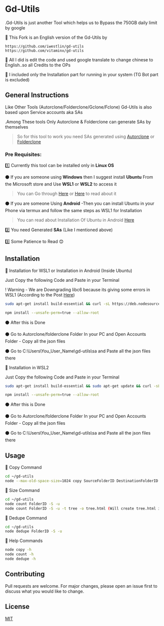 # Gd-Utils

.Gd-Utils is just another Tool which helps us to Bypass the 750GB daily limit by google

🌟 This Fork is an English version of the Gd-Utils by 

    https://github.com/iwestlin/gd-utils
    https://github.com/vitaminx/gd-utils
🌟 All I did is edit the code and used google translate to change chinese to English..so all Credits to the OPs

🌟 I included only the Installation part for running in your system (TG Bot part is excluded)
## General Instructions
Like Other Tools (Autorclone/Folderclone/Gclone/Fclone)  Gd-Utils is also based upon Service accounts aka SAs

.Among These tools Only Autorclone & Folderclone can generate SAs by themselves
>So for this tool to work you need SAs generated using [Autorclone](https://github.com/xyou365/AutoRclone) or [Folderclone](https://github.com/Spazzlo/folderclone)
### Pre Requisites:

1️⃣ Currently this tool can be installed only in **Linux OS**

⚫ If you are someone using **Windows** then I suggest install **Ubuntu** From the Microsoft store and Use **WSL1** or **WSL2** to access it 
>You can Go through [Here](https://ubuntu.com/wsl) or [Here](https://docs.microsoft.com/en-us/windows/wsl/install-win10) to read about it

⚫ If you are someone Using **Android** -Then you can install Ubuntu in your Phone via termux and follow the same steps as WSL1 for Installation
>You can read about Installation Of Ubuntu in Android [Here](https://github.com/AndronixApp/AndronixOrigin)

2️⃣ You need Generated **SAs** (Like I mentioned above)

3️⃣ Some Patience to Read 😊


## Installation
🔳 Installation for WSL1 or Installation in Android (Inside Ubuntu)

Just Copy the following Code and Paste in your Terminal

! Warning - We are Downgrading libc6 because its giving some errors in WSL1 (According to the Post [Here](https://github.com/microsoft/WSL/issues/5125))
```bash
sudo apt-get install build-essential && curl -sL https://deb.nodesource.com/setup_14.x | sudo -E bash && sudo apt-get install -y nodejs && git clone https://github.com/roshanconnor123/gd-utils/ && sudo add-apt-repository ppa:rafaeldtinoco/lp1871129 && sudo apt update && sudo apt install libc6=2.31-0ubuntu8+lp1871129~1 libc6-dev=2.31-0ubuntu8+lp1871129~1 libc-dev-bin=2.31-0ubuntu8+lp1871129~1 -y --allow-downgrades && sudo apt-mark hold libc6 && cd Gdutils
```
```bash
npm install --unsafe-perm=true --allow-root
```
⚫ After this is Done

⚫ Go to Autorclone/folderclone Folder In your PC and Open Accounts Folder - Copy all the json files

⚫ Go to C:\Users\You_User_Name\gd-utils\sa and Paste all the json files there

🔳 Installation in WSL2

Just Copy the following Code and Paste in your Terminal
```bash
sudo apt-get install build-essential && sudo apt-get update && curl -sL https://deb.nodesource.com/setup_14.x | sudo -E bash && sudo apt-get install -y nodejs && git clone https://github.com/roshanconnor123/gd-utils/ && cd gd-utils
```
```bash
npm install --unsafe-perm=true --allow-root
```
⚫ After this is Done

⚫ Go to Autorclone/folderclone Folder In your PC and Open Accounts Folder - Copy all the json files

⚫ Go to C:\Users\You_User_Name\gd-utils\sa and Paste all the json files there
## Usage
🔷 Copy Command
```bash
cd ~/gd-utils
node --max-old-space-size=1024 copy SourceFolderID DestinationFolderID -S
```
🔷 Size Command
```bash
cd ~/gd-utils
node count FolderID -S -u
node count FolderID -S -u -t tree -o tree.html (Will create tree.html inside gd-utils folder with tree like arrangament of files with size)
```
🔷 Dedupe Command
```bash
cd ~/gd-utils
node dedupe FolderID -S -u
```
🔷 Help Commands
```bash
node copy -h
node count -h
node dedupe -h
```
## Contributing
Pull requests are welcome. For major changes, please open an issue first to discuss what you would like to change.


## License
[MIT](https://choosealicense.com/licenses/mit/)
